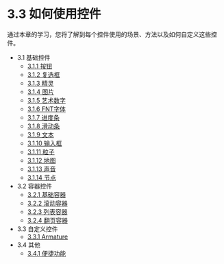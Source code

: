# 3.3 如何使用控件


通过本章的学习，您将了解到每个控件使用的场景、方法以及如何自定义这些控件。

* 3.1 基础控件
    * [3.1.1 按钮](../basic-controls/button/zh.md)
    * [3.1.2 复选框](../basic-controls/checkbox/zh.md)
    * [3.1.3 精灵](../basic-controls/sprite/zh.md)
    * [3.1.4 图片](../basic-controls/image/zh.md)
    * [3.1.5 艺术数字](../basic-controls/atlaslabel/zh.md)
    * [3.1.6 FNT字体](../basic-controls/bitmaplabel/zh.md)
    * [3.1.7 进度条](../basic-controls/progressbar/zh.md)
    * [3.1.8 滑动条](../basic-controls/slider/zh.md)
    * [3.1.9 文本](../basic-controls/label/zh.md)
    * [3.1.10 输入框](../basic-controls/textfield/zh.md)
    * [3.1.11 粒子](../basic-controls/particle/zh.md)
    * [3.1.12 地图](../basic-controls/tilemap/zh.md)
    * [3.1.13 声音](../basic-controls/audio/zh.md)
    * [3.1.14 节点](../basic-controls/node/zh.md)
* 3.2 容器控件
    * [3.2.1 基础容器](../containers/panel/zh.md)
    * [3.2.2 滚动容器](../containers/scrolledview/zh.md)
    * [3.2.3 列表容器](../containers/listview/zh.md)
    * [3.2.4 翻页容器](../containers/pageview/zh.md)
* 3.3 自定义控件
    * [3.3.1 Armature](../custom/armature/zh.md)
* 3.4 其他
	* [3.4.1 便捷功能](../convenient/zh.md)